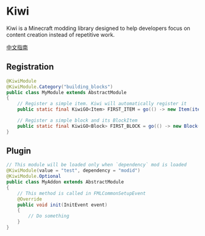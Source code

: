 # Kiwi

Kiwi is a Minecraft modding library designed to help developers focus on content creation instead of repetitive work.

[中文指南](https://moddingwithkiwi.readthedocs.io/zh_CN/1.18.2/)

## Registration

``` java
@KiwiModule
@KiwiModule.Category("building_blocks")
public class MyModule extends AbstractModule
{
    // Register a simple item. Kiwi will automatically register it
    public static final KiwiGO<Item> FIRST_ITEM = go(() -> new Item(itemProp().rarity(Rarity.EPIC)));

    // Register a simple block and its BlockItem
    public static final KiwiGO<Block> FIRST_BLOCK = go(() -> new Block(blockProp(Material.WOOD)));
}
```

## Plugin

``` java
// This module will be loaded only when `dependency` mod is loaded
@KiwiModule(value = "test", dependency = "modid")
@KiwiModule.Optional
public class MyAddon extends AbstractModule
{
    // This method is called in FMLCommonSetupEvent
    @Override
    public void init(InitEvent event)
    {
        // Do something
    }
}
```
